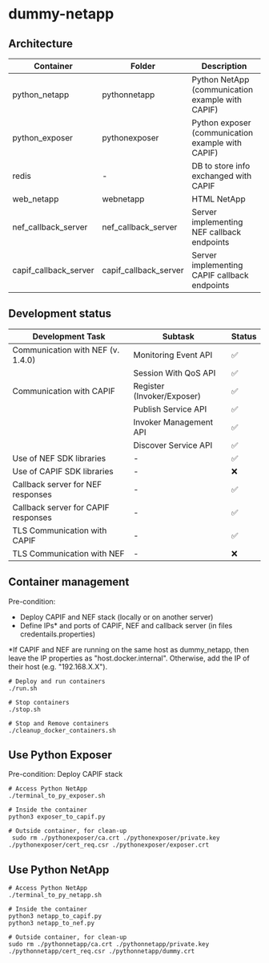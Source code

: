# dummy-netapp

## Architecture

| Container             | Folder                | Description                                      |
|-----------------------|-----------------------|--------------------------------------------------|
| python_netapp         | pythonnetapp          | Python NetApp (communication example with CAPIF) |
| python_exposer            | pythonexposer             | Python exposer (communication example with CAPIF)    |
| redis                 | -                     | DB to store info exchanged with CAPIF            |
| web_netapp            | webnetapp             | HTML NetApp                                      |
| nef_callback_server   | nef_callback_server   | Server implementing NEF callback endpoints       |
| capif_callback_server | capif_callback_server | Server implementing CAPIF callback endpoints     |

## Development status
| Development Task                    | Subtask                    | Status |
|-------------------------------------|----------------------------|--------|
| Communication with NEF (v. 1.4.0)   | Monitoring Event API       | ✅      |
|                                     | Session With QoS API       | ✅      |
| Communication with CAPIF            | Register (Invoker/Exposer) | ✅      |
|                                     | Publish Service API        | ✅      |
|                                     | Invoker Management API     | ✅      |
|                                     | Discover Service API       | ✅      |
| Use of NEF SDK libraries            | -                          | ✅      |
| Use of CAPIF SDK libraries          | -                          | ❌      |
| Callback server for NEF responses   | -                          | ✅      |
| Callback server for CAPIF responses | -                          | ✅      |
| TLS Communication with CAPIF        | -                          | ✅      |
| TLS Communication with NEF          | -                          | ❌      |


## Container management
Pre-condition:
- Deploy CAPIF and NEF stack (locally or on another server)
- Define IPs* and ports of CAPIF, NEF and callback server (in files credentails.properties)

*If CAPIF and NEF are running on the same host as dummy_netapp,
then leave the IP properties as "host.docker.internal". 
Otherwise, add the IP of their host (e.g. "192.168.X.X"). 

```shell
# Deploy and run containers
./run.sh

# Stop containers
./stop.sh

# Stop and Remove containers
./cleanup_docker_containers.sh
```

## Use Python Exposer
Pre-condition: Deploy CAPIF stack
```shell
# Access Python NetApp
./terminal_to_py_exposer.sh

# Inside the container
python3 exposer_to_capif.py

# Outside container, for clean-up
 sudo rm ./pythonexposer/ca.crt ./pythonexposer/private.key ./pythonexposer/cert_req.csr ./pythonexposer/exposer.crt
```

## Use Python NetApp

```shell
# Access Python NetApp
./terminal_to_py_netapp.sh

# Inside the container
python3 netapp_to_capif.py
python3 netapp_to_nef.py

# Outside container, for clean-up
sudo rm ./pythonnetapp/ca.crt ./pythonnetapp/private.key ./pythonnetapp/cert_req.csr ./pythonnetapp/dummy.crt
```